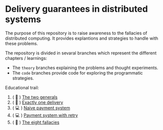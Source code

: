 # Delivery guarantees in distributed systems

The purpose of this repository is to raise awareness to the fallacies of distributed computing. It provides explantions and strategies to handle with these problems.

The repository is divided in sevaral branches which represent the different chapters / learnings:
- The `theory` branches explaining the problems and thought experiments. 
- The `code` branches provide code for exploring the programmatic strategies.

Educational trail:
1. ( :book: ) [The two generals](https://github.com/in-der-kothe/exactly-once-semantics/tree/theory/two-generals)
2. ( :book: ) [Exactly one delivery](https://github.com/in-der-kothe/exactly-once-semantics/tree/theory/exactly-once-delivery)
3. ( :computer: ) [Naive payment system](https://github.com/in-der-kothe/exactly-once-semantics/tree/code/naive-payment-system)
4. ( :computer: ) [Payment system with retry](https://github.com/in-der-kothe/exactly-once-semantics/tree/code/payment-system-with-retry)
5. ( :book: ) [The eight fallacies](https://github.com/in-der-kothe/exactly-once-semantics/tree/theory/fallacies)
